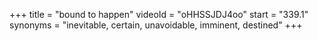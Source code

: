 +++
title = "bound to happen"
videoId = "oHHSSJDJ4oo"
start = "339.1"
synonyms = "inevitable, certain, unavoidable, imminent, destined"
+++

